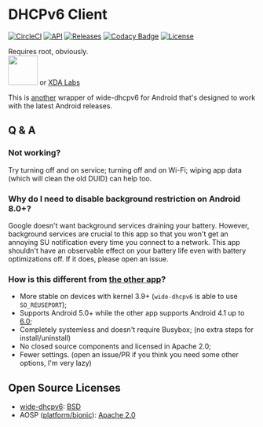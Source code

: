# DHCPv6 Client

[![CircleCI](https://circleci.com/gh/Mygod/DHCPv6-Client-Android.svg?style=svg)](https://circleci.com/gh/Mygod/DHCPv6-Client-Android)
[![API](https://img.shields.io/badge/API-21%2B-brightgreen.svg?style=flat)](https://android-arsenal.com/api?level=21)
[![Releases](https://img.shields.io/github/downloads/Mygod/DHCPv6-Client-Android/total.svg)](https://github.com/Mygod/DHCPv6-Client-Android/releases)
[![Codacy Badge](https://api.codacy.com/project/badge/Grade/665184d6cb6d446680c5ec56680c59ce)](https://www.codacy.com/app/Mygod/DHCPv6-Client-Android?utm_source=github.com&amp;utm_medium=referral&amp;utm_content=Mygod/DHCPv6-Client-Android&amp;utm_campaign=Badge_Grade)
[![License](https://img.shields.io/badge/License-Apache%202.0-blue.svg)](https://opensource.org/licenses/Apache-2.0)

Requires root, obviously.  
<a href="https://play.google.com/store/apps/details?id=be.mygod.dhcpv6client" target="_blank"><img src="https://play.google.com/intl/en_us/badges/images/generic/en-play-badge.png" height="60"></a>
or <a href="https://labs.xda-developers.com/store/app/be.mygod.dhcpv6client" target="_blank">XDA Labs</a>

This is [another](https://github.com/realmar/DHCPv6-Client-Android) wrapper of wide-dhcpv6 for Android that's designed
 to work with the latest Android releases.


## Q & A

### Not working?

Try turning off and on service; turning off and on Wi-Fi; wiping app data (which will clean the old DUID) can help too.

### Why do I need to disable background restriction on Android 8.0+?

Google doesn't want background services draining your battery. However, background services are crucial to this app so that you won't
 get an annoying SU notification every time you connect to a network. This app shouldn't have an observable effect on your battery life
 even with battery optimizations off. If it does, please open an issue.

### How is this different from [the other app](https://github.com/realmar/DHCPv6-Client-Android)?

* More stable on devices with kernel 3.9+ (`wide-dhcpv6` is able to use `SO_REUSEPORT`);
* Supports Android 5.0+ while the other app supports Android 4.1 up to [6.0](https://github.com/realmar/DHCPv6-Client-Android/issues/8);
* Completely systemless and doesn't require Busybox; (no extra steps for install/uninstall)
* No closed source components and licensed in Apache 2.0;
* Fewer settings. (open an issue/PR if you think you need some other options, I'm very lazy)


## Open Source Licenses

* [wide-dhcpv6](https://github.com/Mygod/wide-dhcpv6): [BSD](https://sourceforge.net/projects/wide-dhcpv6/)
* AOSP ([platform/bionic](https://android.googlesource.com/platform/bionic/+/68d0150221eb505a576f6ad5ca1f367b4ce547a0)): [Apache 2.0](https://source.android.com/setup/start/licenses#android-open-source-project-license)
